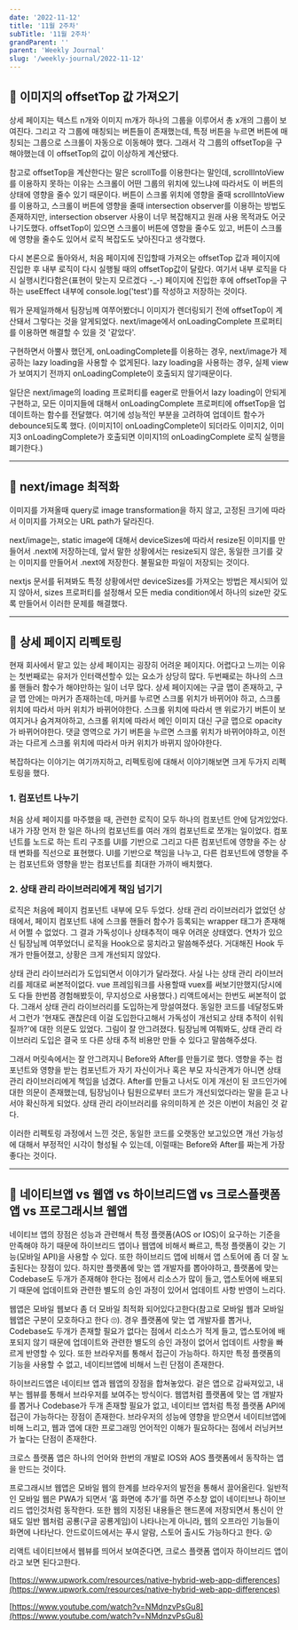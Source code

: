 ```yaml
---
date: '2022-11-12'
title: '11월 2주차'
subTitle: '11월 2주차'
grandParent: ''
parent: 'Weekly Journal'
slug: '/weekly-journal/2022-11-12'
---
```


## 📌 이미지의 offsetTop 값 가져오기

상세 페이지는 텍스트 n개와 이미지 m개가 하나의 그룹을 이루어서 총 x개의 그룹이 보여진다. 그리고 각 그룹에 매칭되는 버튼들이 존재했는데, 특정 버튼을 누르면 버튼에 매칭되는 그룹으로 스크롤이 자동으로 이동해야 했다. 그래서 각 그룹의 offsetTop을 구해야했는데 이 offsetTop의 값이 이상하게 계산됐다.

참고로 offsetTop을 계산한다는 말은 scrollTo를 이용한다는 말인데, scrollIntoView를 이용하지 못하는 이유는 스크롤이 어떤 그룹의 위치에 있느냐에 따라서도 이 버튼의 상태에 영향을 줄수 있기 때문이다. 버튼이 스크롤 위치에 영향을 줄때 scrollIntoView를 이용하고, 스크롤이 버튼에 영향을 줄때 intersection observer를 이용하는 방법도 존재하지만, intersection observer 사용이 너무 복잡해지고 원래 사용 목적과도 어긋나기도했다. offsetTop이 있으면 스크롤이 버튼에 영향을 줄수도 있고, 버튼이 스크롤에 영향을 줄수도 있어서 로직 복잡도도 낮아진다고 생각했다.

다시 본론으로 돌아와서, 처음 페이지에 진입할때 가져오는 offsetTop 값과 페이지에 진입한 후 내부 로직이 다시 실행될 때의 offsetTop값이 달랐다. 여기서 내부 로직을 다시 실행시킨다함은(표현이 맞는지 모르겠다 -_-) 페이지에 진입한 후에 offsetTop을 구하는 useEffect 내부에 console.log('test')를 작성하고 저장하는 것이다. 

뭐가 문제일까해서 팀장님께 여쭈어봤더니 이미지가 렌더링되기 전에 offsetTop이 계산돼서 그렇다는 것을 알게되었다. next/image에서 onLoadingComplete 프로퍼티를 이용하면 해결할 수 있을 것 '같았다'.

구현하면서 아뿔사 했던게, onLoadingComplete를 이용하는 경우, next/image가 제공하는 lazy loading을 사용할 수 없게된다. lazy loading을 사용하는 경우, 실제 view가 보여지기 전까지 onLoadingComplete이 호출되지 않기때문이다.

일단은 next/image의 loading 프로퍼티를 eager로 만들어서 lazy loading이 안되게 구현하고, 모든 이미지들에 대해서 onLoadingComplete 프로퍼티에 offsetTop을 업데이트하는 함수를 전달했다. 여기에 성능적인 부분을 고려하여 업데이트 함수가 debounce되도록 했다. (이미지1이 onLoadingComplete이 되더라도 이미지2, 이미지3 onLoadingComplete가 호출되면 이미지1의 onLoadingComplete 로직 실행을 폐기한다.)

---

## 📌 next/image 최적화

이미지를 가져올때 query로 image transformation을 하지 않고, 고정된 크기에 따라서 이미지를 가져오는 URL path가 달라진다.

next/image는, static image에 대해서 deviceSizes에 따라서 resize된 이미지를 만들어서 .next에 저장하는데, 앞서 말한 상황에서는 resize되지 않은, 동일한 크기를 갖는 이미지를 만들어서 .next에 저장한다. 불필요한 파일이 저장되는 것이다.

nextjs 문서를 뒤져봐도 특정 상황에서만 deviceSizes를 가져오는 방법은 제시되어 있지 않아서, sizes 프로퍼티를 설정해서 모든 media condition에서 하나의 size만 갖도록 만들어서 이러한 문제를 해결했다.

---

## 📌 상세 페이지 리펙토링

현재 회사에서 맡고 있는 상세 페이지는 굉장히 어려운 페이지다. 어렵다고 느끼는 이유는 첫번째로는 유저가 인터랙션할수 있는 요소가 상당히 많다. 두번째로는 하나의 스크롤 핸들러 함수가 해야만하는 일이 너무 많다. 상세 페이지에는 구글 맵이 존재하고, 구글 맵 안에는 마커가 존재하는데, 마커를 누르면 스크롤 위치가 바뀌어야 하고, 스크롤 위치에 따라서 마커 위치가 바뀌어야한다. 스크롤 위치에 따라서 맨 위로가기 버튼이 보여지거나 숨겨져야하고, 스크롤 위치에 따라서 메인 이미지 대신 구글 맵으로 opacity가 바뀌어야한다. 댓글 영역으로 가기 버튼을 누르면 스크롤 위치가 바뀌어야하고, 이전과는 다르게 스크롤 위치에 따라서 마커 위치가 바뀌지 않아야한다.

복잡하다는 이야기는 여기까지하고, 리펙토링에 대해서 이야기해보면 크게 두가지 리펙토링을 했다.

### 1. 컴포넌트 나누기
처음 상세 페이지를 마주했을 때, 관련한 로직이 모두 하나의 컴포넌트 안에 담겨있었다. 내가 가장 먼저 한 일은 하나의 컴포넌트를 여러 개의 컴포넌트로 쪼개는 일이었다. 컴포넌트를 노드로 하는 트리 구조를 UI를 기반으로 그리고 다른 컴포넌트에 영향을 주는 상태 변화를 직선으로 표현했다. UI를 기반으로 책임을 나누고, 다른 컴포넌트에 영향을 주는 컴포넌트와 영향을 받는 컴포넌트를 최대한 가까이 배치했다.

### 2. 상태 관리 라이브러리에게 책임 넘기기
로직은 처음에 페이지 컴포넌트 내부에 모두 두었다. 상태 관리 라이브러리가 없었던 상태에서, 페이지 컴포넌트 내에 스크롤 핸들러 함수가 등록되는 wrapper 태그가 존재해서 어쩔 수 없었다. 그 결과 가독성이나 상태추적이 매우 어려운 상태였다. 연차가 있으신 팀장님께 여쭈었더니 로직을 Hook으로 뭉치라고 말씀해주셨다. 거대해진 Hook 두개가 만들어졌고, 상황은 크게 개선되지 않았다.

상태 관리 라이브러리가 도입되면서 이야기가 달라졌다. 사실 나는 상태 관리 라이브러리를 제대로 써본적이없다. vue 프레임워크를 사용할때 vuex를 써보기만했지(당시에도 다들 한번쯤 경험해봤듯이, 무지성으로 사용했다.) 리액트에서는 한번도 써본적이 없다. 그래서 상태 관리 라이브러리를 도입하는게 망설여졌다. 동일한 코드를 네달정도봐서 그런가 '현재도 괜찮은데 이걸 도입한다고해서 가독성이 개선되고 상태 추적이 쉬워질까?'에 대한 의문도 있었다. 그림이 잘 안그려졌다. 팀장님께 여쭤봐도, 상태 관리 라이브러리 도입은 결국 또 다른 상태 추적 비용만 만들 수 있다고 말씀해주셨다.

그래서 머릿속에서는 잘 안그려지니 Before와 After를 만들기로 했다. 영향을 주는 컴포넌트와 영향을 받는 컴포넌트가 자기 자신이거나 혹은 부모 자식관계가 아니면 상태 관리 라이브러리에게 책임을 넘겼다. After를 만들고 나서도 이게 개선이 된 코드인가에 대한 의문이 존재했는데, 팀장님이나 팀원으로부터 코드가 개선되었다라는 말을 듣고 나서야 확신하게 되었다. 상태 관리 라이브러리를 유의미하게 쓴 것은 이번이 처음인 것 같다.

이러한 리펙토링 과정에서 느낀 것은, 동일한 코드를 오랫동안 보고있으면 개선 가능성에 대해서 부정적인 시각이 형성될 수 있는데, 이럴때는 Before와 After를 짜는게 가장 좋다는 것이다.

---
## 📌 네이티브앱 vs 웹앱 vs 하이브리드앱 vs 크로스플랫폼 앱 vs 프로그래시브 웹앱

네이티브 앱의 장점은 성능과 관련해서 특정 플랫폼(AOS or IOS)이 요구하는 기준을 만족해야 하기 때문에 하이브리드 앱이나 웹앱에 비해서 빠르고, 특정 플랫폼이 갖는 기능(모바일 API)을 사용할 수 있다. 또한 하이브리드 앱에 비해서 앱 스토어에 좀 더 잘 노출된다는 장점이 있다. 하지만 플랫폼에 맞는 앱 개발자를 뽑아야하고, 플랫폼에 맞는 Codebase도 두개가 존재해야 한다는 점에서 리소스가 많이 들고, 앱스토어에 배포되기 때문에 업데이트와 관련한 별도의 승인 과정이 있어서 업데이트 사항 반영이 느리다.

웹앱은 모바일 웹보다 좀 더 모바일 최적화 되어있다고한다(참고로 모바일 웹과 모바일 웹앱은 구분이 모호하다고 한다 🙄). 경우 플랫폼에 맞는 앱 개발자를 뽑거나, Codebase도 두개가 존재할 필요가 없다는 점에서 리소스가 적게 들고, 앱스토어에 배포되지 않기 때문에 업데이트와 관련한 별도의 승인 과정이 없어서 업데이트 사항을 빠르게 반영할 수 있다. 또한 브라우저를 통해서 접근이 가능하다. 하지만 특정 플랫폼의 기능을 사용할 수 없고, 네이티브앱에 비해서 느린 단점이 존재한다.

하이브리드앱은 네이티브 앱과 웹앱의 장점을 합쳐놓았다. 겉은 앱으로 감싸져있고, 내부는 웹뷰를 통해서 브라우저를 보여주는 방식이다. 웹앱처럼 플랫폼에 맞는 앱 개발자를 뽑거나 Codebase가 두개 존재할 필요가 없고, 네이티브 앱처럼 특정 플랫폼 API에 접근이 가능하다는 장점이 존재한다. 브라우저의 성능에 영향을 받으면서 네이티브앱에 비해 느리고, 웹과 앱에 대한 프로그래밍 언어적인 이해가 필요하다는 점에서 러닝커브가 높다는 단점이 존재한다.

크로스 플랫폼 앱은 하나의 언어와 한번의 개발로 IOS와 AOS 플랫폼에서 동작하는 앱을 만드는 것이다. 

프로그래시브 웹앱은 모바일 웹의 한계를 브라우저의 발전을 통해서 끌어올린다. 일반적인 모바일 웹은 PWA가 되면서 ‘홈 화면에 추가’를 하면 주소창 없이 네이티브나 하이브리드 앱인것처럼 동작한다. 또한 웹의 지정된 내용들은 핸드폰에 저장되면서 통신이 안돼도 일반 웹처럼 공룡(구글 공룡게임)이 나타나는게 아니라, 웹의 오프라인 기능들이 화면에 나타난다. 안드로이드에서는 푸시 알람, 스토어 출시도 가능하다고 한다. 😮

리액트 네이티브에서 웹뷰를 띄어서 보여준다면, 크로스 플랫폼 앱이자 하이브리드 앱이라고 보면 된다고한다. 

[https://www.upwork.com/resources/native-hybrid-web-app-differences](https://www.upwork.com/resources/native-hybrid-web-app-differences)

[https://www.youtube.com/watch?v=NMdnzvPsGu8](https://www.youtube.com/watch?v=NMdnzvPsGu8)